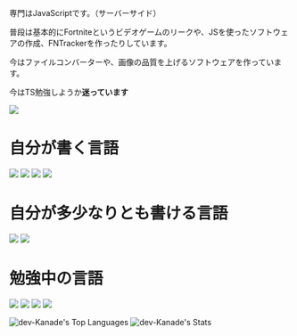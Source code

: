 専門はJavaScriptです。（サーバーサイド）

普段は基本的にFortniteというビデオゲームのリークや、JSを使ったソフトウェアの作成、FNTrackerを作ったりしています。

今はファイルコンバーターや、画像の品質を上げるソフトウェアを作っています。

今はTS勉強しようか**迷っています**

![](https://tenor.com/fRojPLkzJJI.gif)
# 自分が書く言語

![](https://img.shields.io/badge/-HTML5-E34F26?logo=html5&logoColor=white)
![](https://img.shields.io/badge/-CSS3-1572B6?logo=css3&logoColor=white)
![](https://img.shields.io/badge/-JavaScript-F7DF1E?logo=javascript&logoColor=black)
![](https://img.shields.io/badge/-Node.js-339933?logo=node.js&logoColor=white)


# 自分が多少なりとも書ける言語
![](https://img.shields.io/badge/-Python-3776AB?logo=python&logoColor=white)
![](https://img.shields.io/badge/-GDScript-478CD3?logo=godotengine&logoColor=white)

# 勉強中の言語

![](https://img.shields.io/badge/MySQL-4479A1?logo=mysql&logoColor=white)
![](https://img.shields.io/badge/TypeScript-3178C6?logo=typescript&logoColor=white)
![](https://img.shields.io/badge/Go-00ADD8?logo=go&logoColor=white&style=for-the-badge)
![](https://img.shields.io/badge/Java-ED8B00?logo=openjdk&logoColor=white&style=for-the-badge)


![dev-Kanade's Top Languages](https://github-readme-stats.vercel.app/api/top-langs/?username=dev-Kanade&theme=vue-dark&show_icons=true&hide_border=false&layout=compact)
![dev-Kanade's Stats](https://github-readme-stats.vercel.app/api?username=dev-Kanade&theme=vue-dark&show_icons=true&hide_border=false&count_private=true)
